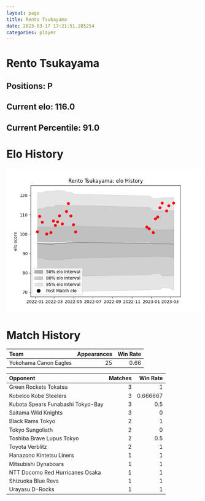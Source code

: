 ```yaml
---  
layout: page  
title: Rento Tsukayama  
date: 2023-03-17 17:21:51.285254  
categories: player  
---
```

# Rento Tsukayama

## Positions: P

## Current elo: 116.0

## Current Percentile: 91.0

# Elo History


![elo history](history_RentoTsukayama.png)
# Match History


| Team                  |   Appearances |   Win Rate |
|:----------------------|--------------:|-----------:|
| Yokohama Canon Eagles |            25 |       0.66 |

| Opponent                          |   Matches |   Win Rate |
|:----------------------------------|----------:|-----------:|
| Green Rockets Tokatsu             |         3 |   1        |
| Kobelco Kobe Steelers             |         3 |   0.666667 |
| Kubota Spears Funabashi Tokyo-Bay |         3 |   0.5      |
| Saitama Wild Knights              |         3 |   0        |
| Black Rams Tokyo                  |         2 |   1        |
| Tokyo Sungoliath                  |         2 |   0        |
| Toshiba Brave Lupus Tokyo         |         2 |   0.5      |
| Toyota Verblitz                   |         2 |   1        |
| Hanazono Kintetsu Liners          |         1 |   1        |
| Mitsubishi Dynaboars              |         1 |   1        |
| NTT Docomo Red Hurricanes Osaka   |         1 |   1        |
| Shizuoka Blue Revs                |         1 |   1        |
| Urayasu D-Rocks                   |         1 |   1        |